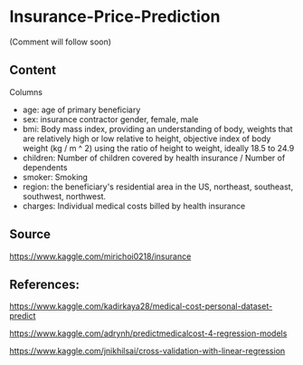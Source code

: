 # Insurance-Price-Prediction

(Comment will follow soon)

## Content

Columns

* age: age of primary beneficiary
* sex: insurance contractor gender, female, male
* bmi: Body mass index, providing an understanding of body, weights that are relatively high or low relative to height,
    objective index of body weight (kg / m ^ 2) using the ratio of height to weight, ideally 18.5 to 24.9
* children: Number of children covered by health insurance / Number of dependents
* smoker: Smoking
* region: the beneficiary's residential area in the US, northeast, southeast, southwest, northwest.
* charges: Individual medical costs billed by health insurance

## Source
https://www.kaggle.com/mirichoi0218/insurance

## References:

https://www.kaggle.com/kadirkaya28/medical-cost-personal-dataset-predict

https://www.kaggle.com/adrynh/predictmedicalcost-4-regression-models

https://www.kaggle.com/jnikhilsai/cross-validation-with-linear-regression

